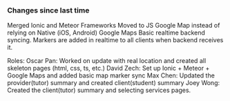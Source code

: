 ### Changes since last time

Merged Ionic and Meteor Frameworks
Moved to JS Google Map instead of relying on Native (iOS, Android) Google Maps
Basic realtime backend syncing. Markers are added in realtime to all clients when backend receives it.

Roles:
Oscar Pan: Worked on update with real location and created all skeleton pages (html, css, ts, etc.)
David Zech: Set up Ionic + Meteor + Google Maps and added basic map marker sync
Max Chen: Updated the provider(tutor) summary and created client(student) summary
Joey Wong: Created the client(tutor) summary and selecting services pages.

